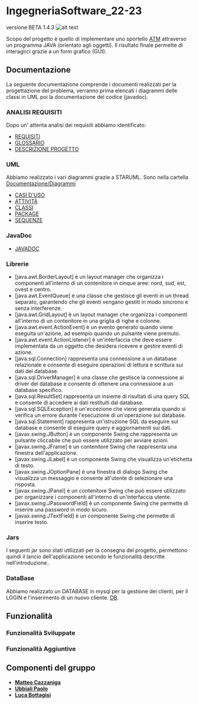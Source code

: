# IngegneriaSoftware_22-23
versione BETA 1.4.3
![alt text](https://comunicatidelcredito.it/wp-content/uploads/2019/09/BANCA-D-ITALIA.png)

Scopo del progetto è quello di implementare uno sportello [ATM](https://www.repstatic.it/content/nazionale/img/2021/10/22/144253807-30f920af-3df7-439e-95f7-9e55d5f1a461.jpg) attraverso un programma JAVA (orientato agli oggetti). Il risultato finale permette di interagirci grazie a un form grafico (GUI).

## Documentazione
La seguente documentazione comprende i documenti realizzati per la progettazione del problema, verranno prima elencati i diagrammi delle classi in UML poi la documentazione del codice (javadoc).

### ANALISI REQUISITI
Dopo un' attenta analisi dei requisiti abbiamo identificato:
- [REQUISITI](https://github.com/MatteoCazzaniga/IngegneriaSoftware_22-23/blob/main/Documentazione/Analisi%20Requisiti/ANALISI%20DEI%20REQUISITI.docx)
- [GLOSSARIO](https://github.com/MatteoCazzaniga/IngegneriaSoftware_22-23/blob/main/Documentazione/Analisi%20Requisiti/GLOSSARIO.docx)
- [DESCRIZIONE PROGETTO](https://github.com/MatteoCazzaniga/IngegneriaSoftware_22-23/blob/main/Documentazione/Analisi%20Requisiti/DESCRIZIONE%20PROGETTO.docx)

### UML
Abbiamo realizzato i vari diagrammi grazie a STARUML.
Sono nella cartella [Documentazione/Diagrammi](https://github.com/MatteoCazzaniga/IngegneriaSoftware_22-23/tree/main/Documentazione/Diagrammi)
- [CASI D'USO](https://github.com/MatteoCazzaniga/IngegneriaSoftware_22-23/blob/main/Documentazione/Diagrammi/Immagini%20diagrammi/Diagramma%20dei%20casi%20d'uso.jpg)
- [ATTIVITÀ](https://github.com/MatteoCazzaniga/IngegneriaSoftware_22-23/blob/main/Documentazione/Diagrammi/Immagini%20diagrammi/Diagramma%20delle%20Attivit%C3%A0.jpg)
- [CLASSI](https://github.com/MatteoCazzaniga/IngegneriaSoftware_22-23/blob/main/Documentazione/Diagrammi/Immagini%20diagrammi/Diagramma%20classi.jpg)
- [PACKAGE](https://github.com/MatteoCazzaniga/IngegneriaSoftware_22-23/blob/main/Documentazione/Diagrammi/Immagini%20diagrammi/Diagramma%20Package.jpg)
- [SEQUENZE](https://github.com/MatteoCazzaniga/IngegneriaSoftware_22-23/blob/main/Documentazione/Diagrammi/Immagini%20diagrammi/Diagramma%20delle%20sequenze.jpg)

### JavaDoc
- [JAVADOC](https://github.com/MatteoCazzaniga/IngegneriaSoftware_22-23/tree/main/Code/doc)

### Librerie
- [java.awt.BorderLayout] è un layout manager che organizza i componenti all'interno di un contenitore in cinque aree: nord, sud, est, ovest e centro.
- [java.awt.EventQueue] è una classe che gestisce gli eventi in un thread separato, garantendo che gli eventi vengano gestiti in modo sincrono e senza interferenze.
- [java.awt.GridLayout] è un layout manager che organizza i componenti all'interno di un contenitore in una griglia di righe e colonne.
- [java.awt.event.ActionEvent] è un evento generato quando viene eseguita un'azione, ad esempio quando un pulsante viene premuto.
- [java.awt.event.ActionListener] è un'interfaccia che deve essere implementata da un oggetto che desidera ricevere e gestire eventi di azione.
- [java.sql.Connection] rappresenta una connessione a un database relazionale e consente di eseguire operazioni di lettura e scrittura sui dati del database.
- [java.sql.DriverManager] è una classe che gestisce la connessione ai driver del database e consente di ottenere una connessione a un database specifico.
- [java.sql.ResultSet] rappresenta un insieme di risultati di una query SQL e consente di accedere ai dati restituiti dal database.
- [java.sql.SQLException] è un'eccezione che viene generata quando si verifica un errore durante l'esecuzione di un'operazione sul database.
- [java.sql.Statement] rappresenta un'istruzione SQL da eseguire sul database e consente di eseguire query e aggiornamenti sui dati.
- [javax.swing.JButton] è un componente Swing che rappresenta un pulsante cliccabile che può essere utilizzato per avviare azioni.
- [javax.swing.JFrame] è un contenitore Swing che rappresenta una finestra dell'applicazione.
- [javax.swing.JLabel] è un componente Swing che visualizza un'etichetta di testo.
- [javax.swing.JOptionPane] è una finestra di dialogo Swing che visualizza un messaggio e consente all'utente di selezionare una risposta.
- [javax.swing.JPanel] è un contenitore Swing che può essere utilizzato per organizzare i componenti all'interno di un'interfaccia utente.
- [javax.swing.JPasswordField] è un componente Swing che permette di inserire una password in modo sicuro.
- [javax.swing.JTextField] è un componente Swing che permette di inserire testo.

### Jars
I seguenti jar sono stati utilizzati per la consegna del progetto, permettono quindi il lancio dell'applicazione secondo le funzionalità descritte nell'introduzione..

### DataBase
Abbiamo realizzato un DATABASE in mysql per la gestione dei clienti, per il LOGIN e l'inserimento di un nuovo cliente.
[DB](Code/db/ATM.sql).

## Funzionalità
### Funzionalità Sviluppate
### Funzionalità Aggiuntive


## Componenti del gruppo
- [__Matteo Cazzaniga__](https://github.com/MatteoCazzaniga)
- [__Ubbiali Paolo__](https://github.com/pubbiali)
- [__Luca Bottagisi__](https://github.com/bottuz)
